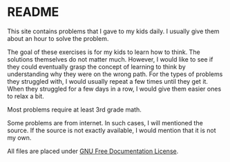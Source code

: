 README
======

This site contains problems that I gave to my kids daily.  I usually give them about an hour to solve the problem.

The goal of these exercises is for my kids to learn how to think.  The solutions themselves do not matter much.  However, I would like to see if they could eventually grasp the concept of learning to think by understanding why they were on the wrong path.  For the types of problems they struggled with, I would usually repeat a few times until they get it.  When they struggled for a few days in a row, I would give them easier ones to relax a bit.

Most problems require at least 3rd grade math.

Some problems are from internet.  In such cases, I will mentioned the source.  If the source is not exactly available, I would mention that it is not my own.

All files are placed under [GNU Free Documentation License](https://www.gnu.org/licenses/fdl-1.3.en.html).
